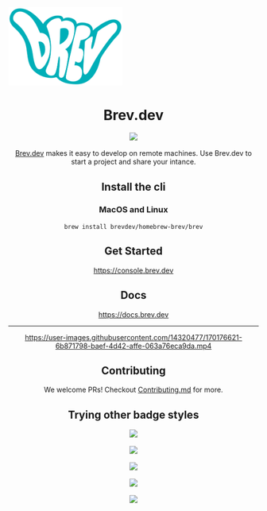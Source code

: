 <boolp align="center">
<img width="230" src="https://raw.githubusercontent.com/brevdev/assets/main/logo.svg"/>
</p>

# Brev.dev

[![](https://uohmivykqgnnbiouffke.supabase.co/storage/v1/object/public/landingpage/createdevenv1.svg)](https://console.brev.dev/environment/new?repo=https://github.com/brevdev/brev-cli&instance=2x8)

[Brev.dev](https://brev.dev) makes it easy to develop on remote machines. Use Brev.dev to start a project and share your intance.

## Install the cli

### MacOS and Linux

```
brew install brevdev/homebrew-brev/brev
```

## Get Started

https://console.brev.dev

## Docs

https://docs.brev.dev

---

https://user-images.githubusercontent.com/14320477/170176621-6b871798-baef-4d42-affe-063a76eca9da.mp4

## Contributing

We welcome PRs! Checkout [Contributing.md](docs/CONTRIBUTING.md) for more.

## Trying other badge styles

[![](https://uohmivykqgnnbiouffke.supabase.co/storage/v1/object/public/landingpage/createdevenv2.svg)](https://console.brev.dev/environment/new?repo=https://github.com/brevdev/brev-cli&instance=2x8)

[![](https://uohmivykqgnnbiouffke.supabase.co/storage/v1/object/public/landingpage/smalltext-noshaka.svg)](https://console.brev.dev/environment/new?repo=https://github.com/brevdev/brev-cli&instance=2x8)

[![](https://uohmivykqgnnbiouffke.supabase.co/storage/v1/object/public/landingpage/smalltext-shaka.svg)](https://console.brev.dev/environment/new?repo=https://github.com/brevdev/brev-cli&instance=2x8)

[![](https://uohmivykqgnnbiouffke.supabase.co/storage/v1/object/public/landingpage/largetext-noshaka.svg)](https://console.brev.dev/environment/new?repo=https://github.com/brevdev/brev-cli&instance=2x8)

[![](https://uohmivykqgnnbiouffke.supabase.co/storage/v1/object/public/landingpage/largetext-shaka.svg)](https://console.brev.dev/environment/new?repo=https://github.com/brevdev/brev-cli&instance=2x8)
